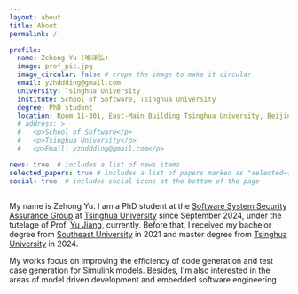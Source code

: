 ```yaml
---
layout: about
title: About
permalink: /

profile:
  name: Zehong Yu (喻泽弘)
  image: prof_pic.jpg
  image_circular: false # crops the image to make it circular
  email: yzhddding@gmail.com
  university: Tsinghua University
  institute: School of Software, Tsinghua University
  degree: PhD student
  location: Room 11-301, East-Main Building Tsinghua University, Beijing
  # address: >
  #   <p>School of Software</p>
  #   <p>Tsinghua University</p>
  #   <p>Email: yzhddding@gmail.com</p>

news: true  # includes a list of news items
selected_papers: true # includes a list of papers marked as "selected={true}"
social: true  # includes social icons at the bottom of the page
---
```


My name is Zehong Yu. I am a PhD student at the [Software System Security Assurance Group](http://wingtecher.com/) at [Tsinghua University](https://www.tsinghua.edu.cn/en/) since September 2024, under the tutelage of Prof. [Yu Jiang](https://sites.google.com/site/jiangyu198964/home), currently. Before that, I received my bachelor degree from [Southeast University](https://www.seu.edu.cn/) in 2021 and master degree from [Tsinghua University](https://www.tsinghua.edu.cn/en/) in 2024.

My works focus on improving the efficiency of code generation and test case generation for Simulink models. Besides, I'm also interested in the areas of model driven development and embedded software engineering.